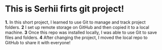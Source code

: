 # This is Serhii firts git project!
**1.** In this short project, I learned to use Git to manage and track  project folders.
**2** I set up remote storage on GitHub and then copied it to a local machine.
**3** Once this repo was installed locally, I was able to use Git to save files and folders.
**4** After changing the project, I moved the local repo to GitHub to share it with everyone!